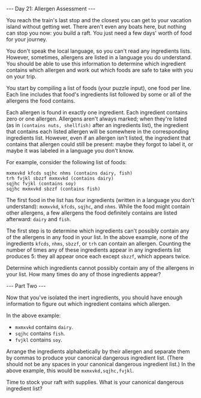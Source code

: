 --- Day 21: Allergen Assessment ---

You reach the train's last stop and the closest you can get to your vacation
island without getting wet. There aren't even any boats here, but nothing can
stop you now: you build a raft. You just need a few days' worth of food for
your journey.

You don't speak the local language, so you can't read any ingredients lists.
However, sometimes, allergens are listed in a language you do understand. You
should be able to use this information to determine which ingredient contains
which allergen and work out which foods are safe to take with you on your trip.

You start by compiling a list of foods (your puzzle input), one food per line.
Each line includes that food's ingredients list followed by some or all of the
allergens the food contains.

Each allergen is found in exactly one ingredient. Each ingredient contains zero
or one allergen. Allergens aren't always marked; when they're listed (as in
`(contains nuts, shellfish)` after an ingredients list), the ingredient that
contains each listed allergen will be somewhere in the corresponding
ingredients list. However, even if an allergen isn't listed, the ingredient
that contains that allergen could still be present: maybe they forgot to label
it, or maybe it was labeled in a language you don't know.

For example, consider the following list of foods:

    mxmxvkd kfcds sqjhc nhms (contains dairy, fish)
    trh fvjkl sbzzf mxmxvkd (contains dairy)
    sqjhc fvjkl (contains soy)
    sqjhc mxmxvkd sbzzf (contains fish)

The first food in the list has four ingredients (written in a language you
don't understand): `mxmxvkd`, `kfcds`, `sqjhc`, and `nhms`. While the food
might contain other allergens, a few allergens the food definitely contains are
listed afterward: `dairy` and `fish`.

The first step is to determine which ingredients can't possibly contain any of
the allergens in any food in your list. In the above example, none of the
ingredients `kfcds`, `nhms`, `sbzzf`, or `trh` can contain an allergen.
Counting the number of times any of these ingredients appear in any ingredients
list produces 5: they all appear once each except `sbzzf`, which appears twice.

Determine which ingredients cannot possibly contain any of the allergens in
your list. How many times do any of those ingredients appear?

--- Part Two ---

Now that you've isolated the inert ingredients, you should have enough
information to figure out which ingredient contains which allergen.

In the above example:

 - `mxmxvkd` contains `dairy`.
 - `sqjhc` contains `fish`.
 - `fvjkl` contains `soy`.

Arrange the ingredients alphabetically by their allergen and separate them by
commas to produce your canonical dangerous ingredient list. (There should not
be any spaces in your canonical dangerous ingredient list.) In the above
example, this would be `mxmxvkd,sqjhc,fvjkl`.

Time to stock your raft with supplies. What is your canonical dangerous
ingredient list?

